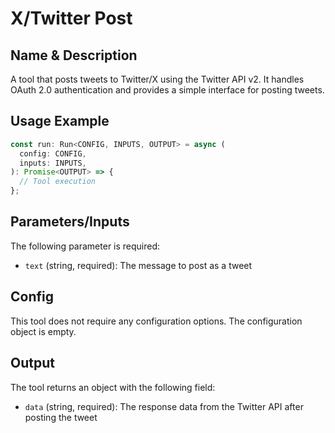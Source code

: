 # X/Twitter Post

## Name & Description
A tool that posts tweets to Twitter/X using the Twitter API v2. It handles OAuth 2.0 authentication and provides a simple interface for posting tweets.

## Usage Example
```typescript
const run: Run<CONFIG, INPUTS, OUTPUT> = async (
  config: CONFIG,
  inputs: INPUTS,
): Promise<OUTPUT> => {
  // Tool execution
};
```

## Parameters/Inputs
The following parameter is required:
- `text` (string, required): The message to post as a tweet

## Config
This tool does not require any configuration options. The configuration object is empty.

## Output
The tool returns an object with the following field:
- `data` (string, required): The response data from the Twitter API after posting the tweet
